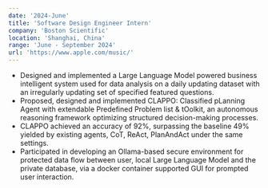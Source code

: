 ```yaml
---
date: '2024-June'
title: 'Software Design Engineer Intern'
company: 'Boston Scientific'
location: 'Shanghai, China'
range: 'June - September 2024'
url: 'https://www.apple.com/music/'
---
```


- Designed and implemented a Large Language Model powered business intelligent system used for data analysis on a daily updating dataset with an irregularly updating set of specified featured questions.
- Proposed, designed and implemented CLAPPO: Classified pLanning Agent with extendable Predefined Problem list & tOolkit, an autonomous reasoning framework optimizing structured decision-making processes.
- CLAPPO achieved an accuracy of 92%, surpassing the baseline 49% yielded by existing agents, CoT, ReAct, PlanAndAct under the same settings.
- Participated in developing an Ollama-based secure environment for protected data flow between user, local Large Language Model and the private database, via a docker container supported GUI for prompted user interaction.
